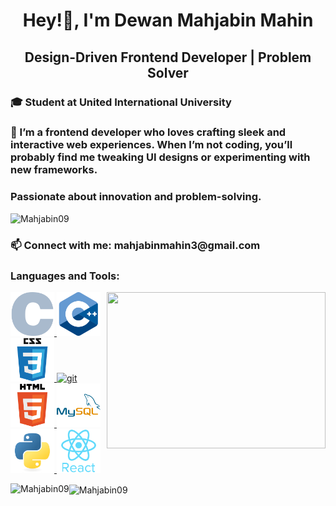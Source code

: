 <h1 align="center">Hey!👋, I'm Dewan Mahjabin Mahin </h1>
<h2 align="center"> Design-Driven Frontend  Developer | Problem Solver </h2>
<h3 align="left">
🎓 Student at United International University </h3>



<h3 align="left">  🎨 I’m a frontend developer who loves crafting sleek and interactive web experiences.  
When I’m not coding, you’ll probably find me tweaking UI designs or experimenting with new frameworks.  </h3>
<h3 align="left"> Passionate about innovation and problem-solving.</h3>

<p align="left"> <img src="https://komarev.com/ghpvc/?username=Mahjabin09&label=Profile%20views&color=0e75b6&style=flat" alt="Mahjabin09" /> </p>
<h3 align="left">📫 Connect with me: mahjabinmahin3@gmail.com</h3>
<h3 align="left">Languages and Tools:</h3>

<img src="https://camo.githubusercontent.com/cd9c55615177ebb8c88b9d71a3fe48bce0b2995ce8e37240e5d276656859fff4/68747470733a2f2f696d616765732e73717561726573706163652d63646e2e636f6d2f636f6e74656e742f76312f3631343363363764363931386664353638633565316532382f34363133666563372d336130632d346437322d396339302d6361656363656535303166352f73747564696f732e676966" align="right" width="350" height="250" />

<p align="left">
<a href="https://www.cprogramming.com/" target="_blank" rel="noreferrer">
<img src="https://raw.githubusercontent.com/devicons/devicon/master/icons/c/c-original.svg" alt="c" width="70" height="70"/>
</a>
<a href="https://www.w3schools.com/cpp/" target="_blank" rel="noreferrer">
<img src="https://raw.githubusercontent.com/devicons/devicon/master/icons/cplusplus/cplusplus-original.svg" alt="cplusplus" width="70" height="70"/>
</a>
<a href="https://www.w3schools.com/css/" target="_blank" rel="noreferrer">
<img src="https://raw.githubusercontent.com/devicons/devicon/master/icons/css3/css3-original-wordmark.svg" alt="css3" width="70" height="70"/>
</a>
<a href="https://git-scm.com/" target="_blank" rel="noreferrer">
<img src="https://www.vectorlogo.zone/logos/git-scm/git-scm-icon.svg" alt="git" width="70" height="70"/>
</a>
<a href="https://www.w3.org/html/" target="_blank" rel="noreferrer">
<img src="https://raw.githubusercontent.com/devicons/devicon/master/icons/html5/html5-original-wordmark.svg" alt="html5" width="70" height="70"/>
</a>
<a href="https://www.mysql.com/" target="_blank" rel="noreferrer">
<img src="https://raw.githubusercontent.com/devicons/devicon/master/icons/mysql/mysql-original-wordmark.svg" alt="mysql" width="70" height="70"/>
</a>
<a href="https://www.python.org" target="_blank" rel="noreferrer">
<img src="https://raw.githubusercontent.com/devicons/devicon/master/icons/python/python-original.svg" alt="python" width="70" height="70"/>
</a>
<a href="https://reactjs.org/" target="_blank" rel="noreferrer">
<img src="https://raw.githubusercontent.com/devicons/devicon/master/icons/react/react-original-wordmark.svg" alt="react" width="70" height="70"/>
</a>
</p>

<p><img align="left" src="https://github-readme-stats.vercel.app/api/top-langs?username=Mahjabin09&show_icons=true&locale=en&layout=compact" alt="Mahjabin09" /></p>

<p> <img align="center" src="https://github-readme-stats.vercel.app/api?username=Mahjabin09&show_icons=true&locale=en" alt="Mahjabin09" /></p>  
